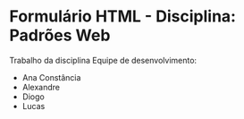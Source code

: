 # Formulário HTML - Disciplina: Padrões Web
Trabalho da disciplina
Equipe de desenvolvimento:
- Ana Constância
- Alexandre
- Diogo
- Lucas
